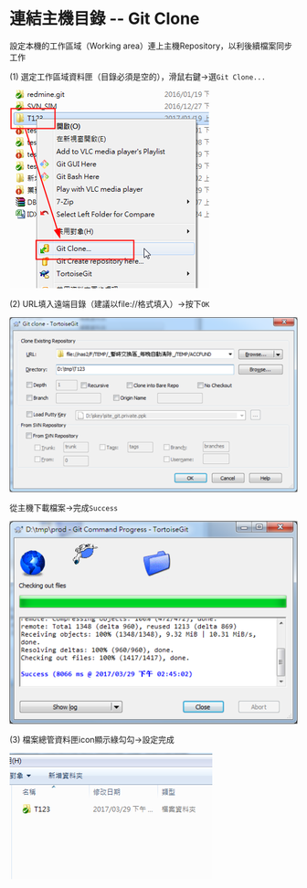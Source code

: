 # 連結主機目錄 -- Git Clone

設定本機的工作區域（Working area）連上主機Repository，以利後續檔案同步工作

\(1\)    選定工作區域資料匣（目錄必須是空的），滑鼠右鍵→選`Git Clone...`

![](/assets/170322-1814.png)

\(2\)    URL填入遠端目錄（建議以file://格式填入）→按下`OK`

![](/assets/170322-1815.png)

從主機下載檔案→完成`Success`

![](/assets/201703290251.png)

\(3\)    檔案總管資料匣icon顯示綠勾勾→設定完成

![](/assets/201703290250.png)

